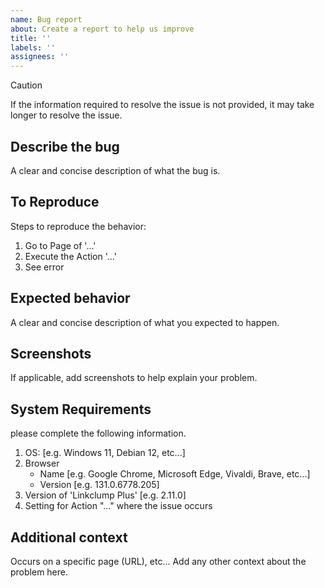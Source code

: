 ```yaml
---
name: Bug report
about: Create a report to help us improve
title: ''
labels: ''
assignees: ''
---
```


> [!CAUTION]
> If the information required to resolve the issue is not provided, it may take longer to resolve the issue.

## Describe the bug

A clear and concise description of what the bug is.

## To Reproduce

Steps to reproduce the behavior:

1. Go to Page of '...'
2. Execute the Action '...'
3. See error

## Expected behavior

A clear and concise description of what you expected to happen.

## Screenshots

If applicable, add screenshots to help explain your problem.

## System Requirements

please complete the following information.

 1. OS: [e.g. Windows 11, Debian 12, etc...]
 2. Browser
 	- Name [e.g. Google Chrome, Microsoft Edge, Vivaldi, Brave, etc...]
	- Version [e.g. 131.0.6778.205]
3. Version of 'Linkclump Plus' [e.g. 2.11.0]
4. Setting for Action "..." where the issue occurs

## Additional context

Occurs on a specific page (URL), etc... Add any other context about the problem here.
